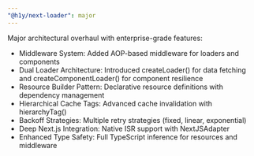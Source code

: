 ```yaml
---
"@h1y/next-loader": major
---
```


Major architectural overhaul with enterprise-grade features:

- Middleware System: Added AOP-based middleware for loaders
  and components
- Dual Loader Architecture: Introduced createLoader() for
  data fetching and createComponentLoader() for component
  resilience
- Resource Builder Pattern: Declarative resource definitions
  with dependency management
- Hierarchical Cache Tags: Advanced cache invalidation with
  hierarchyTag()
- Backoff Strategies: Multiple retry strategies (fixed,
  linear, exponential)
- Deep Next.js Integration: Native ISR support with
  NextJSAdapter
- Enhanced Type Safety: Full TypeScript inference for
  resources and middleware

